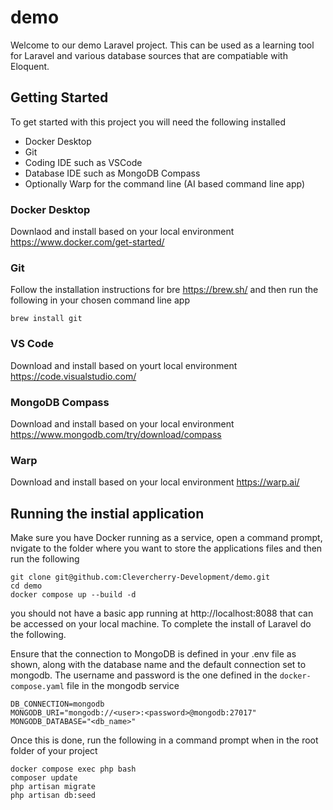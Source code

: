 # demo
Welcome to our demo Laravel project. This can be used as a learning tool for Laravel and various database sources that are compatiable with Eloquent.

## Getting Started
To get started with this project you will need the following installed
- Docker Desktop
- Git
- Coding IDE such as VSCode
- Database IDE such as MongoDB Compass
- Optionally Warp for the command line (AI based command line app)

### Docker Desktop
Downlaod and install based on your local environment https://www.docker.com/get-started/

### Git
Follow the installation instructions for bre https://brew.sh/ and then run the following in your chosen command line app

`brew install git`

### VS Code
Download and install based on yourt local environment https://code.visualstudio.com/

### MongoDB Compass
Download and install based on your local environment https://www.mongodb.com/try/download/compass

### Warp
Download and install based on your local environment https://warp.ai/

## Running the instial application
Make sure you have Docker running as a service, open a command prompt, nvigate to the folder where you want to store the applications files and then run the following

```
git clone git@github.com:Clevercherry-Development/demo.git
cd demo
docker compose up --build -d
```

you should not have a basic app running at http://localhost:8088 that can be accessed on your local machine. To complete the install of Laravel do the following.

Ensure that the connection to MongoDB is defined in your .env file as shown, along with the database name and the default connection set to mongodb. The username and password is the one defined in the `docker-compose.yaml` file in the mongodb service

```
DB_CONNECTION=mongodb
MONGODB_URI="mongodb://<user>:<password>@mongodb:27017"
MONGODB_DATABASE="<db_name>"
```

Once this is done, run the following in a command prompt when in the root folder of your project

```
docker compose exec php bash
composer update
php artisan migrate
php artisan db:seed
```

